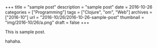 +++
title = "sample post"
description = "sample post"
date = 2016-10-26
categories = ["Programming"]
tags = ["Clojure", "om", "Web"]
archives = ["2016-10"]
url = "2016-10/26/2016-10-26-sample-post"
thumbnail = "img/2016-10/26/a.png"
draft = false
+++

This is sample post.

<!--more-->

hahaha.

